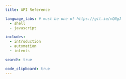 ```yaml
---
title: API Reference

language_tabs: # must be one of https://git.io/vQNgJ
  - shell
  - javascript

includes:
  - introduction
  - automation
  - intents

search: true

code_clipboard: true
---
```


